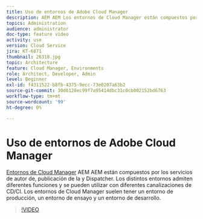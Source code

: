```yaml
---
title: Uso de entornos de Adobe Cloud Manager
description: AEM AEM Los entornos de Cloud Manager están compuestos por los servicios de autor de datos, publicación de datos y Dispatcher de la de trabajo. Los distintos entornos admiten diferentes funciones y se pueden utilizar con diferentes canalizaciones de CD/CI. Los entornos de Cloud Manager suelen tener un entorno de producción, un entorno de ensayo y un entorno de desarrollo.
topics: Administration
audience: administrator
doc-type: feature video
activity: use
version: Cloud Service
jira: KT-6871
thumbnail: 26318.jpg
topic: Architecture
feature: Cloud Manager, Environments
role: Architect, Developer, Admin
level: Beginner
exl-id: f4311522-b8fb-4375-9ecc-73e0207a63b2
source-git-commit: 30d6120ec99f7a95414dbc31c0cb002152bd6763
workflow-type: tm+mt
source-wordcount: '99'
ht-degree: 0%

---
```


# Uso de entornos de Adobe Cloud Manager

[Entornos de Cloud Manager](https://experienceleague.adobe.com/docs/experience-manager-cloud-manager/using/how-to-use/manage-your-environment.html) AEM AEM están compuestos por los servicios de autor de, publicación de la y Dispatcher. Los distintos entornos admiten diferentes funciones y se pueden utilizar con diferentes canalizaciones de CD/CI. Los entornos de Cloud Manager suelen tener un entorno de producción, un entorno de ensayo y un entorno de desarrollo.

>[!VIDEO](https://video.tv.adobe.com/v/26318?quality=12&learn=on)
